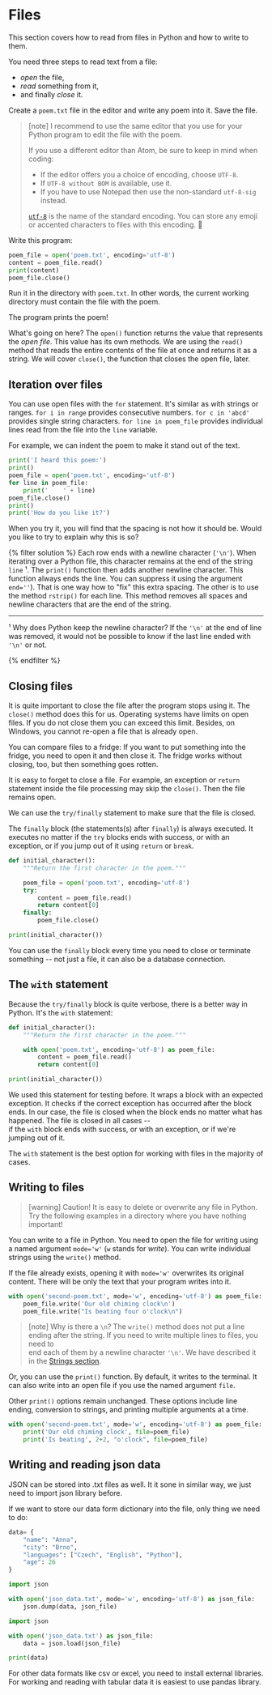 # Files

This section covers how to read from files in Python 
and how to write to them.

You need three steps to read text from a file:
* *open* the file,
* *read* something from it,
* and finally *close* it.

Create a `poem.txt` file in the editor and write any poem into it.
Save the file.

> [note]
> I recommend to use the same editor that you use for your 
> Python program to edit the file with the poem.
>
> If you use a different editor than Atom, be sure to keep in mind when coding:
> * If the editor offers you a choice of encoding, choose `UTF-8`.
> * If `UTF-8 without BOM` is available, use it.
> * If you have to use Notepad then use the non-standard `utf-8-sig` instead.
>
> [`utf-8`] is the name of the standard encoding.
> You can store any emoji or accented characters to files with this encoding.
> 🎉

[`utf-8`]: https://en.wikipedia.org/wiki/UTF-8

Write this program:

```python
poem_file = open('poem.txt', encoding='utf-8')
content = poem_file.read()
print(content)
poem_file.close()
```

Run it in the directory with `poem.txt`. In other words, the current working 
directory must contain the file with the poem. 

The program prints the poem!

What's going on here?
The `open()` function returns the value that represents the *open file*.
This value has its own methods.
We are using the `read()` method that reads the entire contents 
of the file at once and returns it as a string.
We will cover `close()`, the function that closes the open file, later.


## Iteration over files

You can use open files with the `for` statement. 
It's similar as with strings or ranges.
`for i in range` provides consecutive numbers. 
`for c in 'abcd'` provides single string characters. 
`for line in poem_file` provides individual lines read from the file into the `line` variable.

For example, we can indent the poem to make it stand out of the text.

```python
print('I heard this poem:')
print()
poem_file = open('poem.txt', encoding='utf-8')
for line in poem_file:
    print('    ' + line)
poem_file.close()
print()
print('How do you like it?')
```


When you try it, you will find that the spacing is not how it should be. 
Would you like to try to explain why this is so?

{% filter solution %}
Each row ends with a newline character (`'\n'`).
When iterating over a Python file, 
this character remains at the end of the string `line` ¹.
The `print()` function then adds another newline character. 
This function always ends the line. 
You can suppress it using the argument `end=''`).
That is one way how to "fix" this extra spacing. 
The other is to use the method `rstrip()` for each line. 
This method removes all spaces and newline characters 
that are the end of the string.

---

¹  Why does Python keep the newline character? If the `'\n'` at the end of line was removed, 
it would not be possible to know if the last line ended with `'\n'` or not.

{% endfilter %}


## Closing files

It is quite important to close the file after the program stops using it. 
The `close()` method does this for us.
Operating systems have limits on open files.
If you do not close them you can exceed this limit.
Besides, on Windows, you cannot re-open a file that is already open.

You can compare files to a fridge: If you want to put something into the fridge, 
you need to open it and then close it.
The fridge works without closing, too, but then something goes rotten. 

It is easy to forget to close a file.
For example, an exception or `return` statement inside 
the file processing may skip the `close()`.
Then the file remains open.

We can use the `try/finally` statement to make sure that the file is closed.

The `finally` block (the statements(s) after `finally`) is always executed.
It executes no matter if the `try` blocks ends with success, 
or with an exception, or if you jump out of it using `return` or `break`.

```python
def initial_character():
    """Return the first character in the poem."""

    poem_file = open('poem.txt', encoding='utf-8')
    try:
        content = poem_file.read()
        return content[0]
    finally:
        poem_file.close()

print(initial_character())
```

You can use the `finally` block every time you need 
to close or terminate something -- not just a file,
it can also be a database connection.


## The `with` statement

Because the `try/finally` block is quite verbose, 
there is a better way in Python. It's the `with` statement:

```python
def initial_character():
    """Return the first character in the poem."""

    with open('poem.txt', encoding='utf-8') as poem_file:
        content = poem_file.read()
        return content[0]

print(initial_character())
```

We used this statement for testing before. 
It wraps a block with an expected exception.
It checks if the correct exception has occurred 
after the block ends.
In our case, the file is closed when the block ends
no matter what has happened.
The file is closed in all cases --  
if the `with` block ends with success, 
or with an exception, or if we're jumping out of it.

The `with` statement is the best option for working with files
in the majority of cases.


## Writing to files

> [warning] Caution!
> It is easy to delete or overwrite any file in Python.
> Try the following examples in a directory where you have nothing important!

You can write to a file in Python.
You need to open the file for writing using a named argument
`mode='w'` (`w` stands for *write*).
You can write individual strings using the `write()` method.

If the file already exists, opening it with `mode='w'` overwrites 
its original content. There will be only the text that your program 
writes into it.

```python
with open('second-poem.txt', mode='w', encoding='utf-8') as poem_file:
    poem_file.write('Our old chiming clock\n')
    poem_file.write("Is beating four o'clock\n")
```

> [note] Why is there a `\n`?
> The `write()` method does not put a line ending after the string.
> If you need to write multiple lines to files, you need to  
> end each of them by a newline character `'\n'`. We have described it
> in the [Strings section](../str/).

Or, you can use the `print()` function.
By default, it writes to the terminal. 
It can also write into an open file if you use the named argument `file`.

Other `print()` options remain unchanged. These options include
line ending, conversion to strings, and printing multiple arguments at a time.

```python
with open('second-poem.txt', mode='w', encoding='utf-8') as poem_file:
    print('Our old chiming clock', file=poem_file)
    print('Is beating', 2+2, "o'clock", file=poem_file)
```

## Writing and reading json data

JSON can be stored into .txt files as well. It it sone in similar way, we just need to import json library before.

If we want to store our data form dictionary into the file, only thing we need to do:

```python
data= {
    "name": "Anna",
    "city": "Brno",
    "languages": ["Czech", "English", "Python"],
    "age": 26
}

import json

with open('json_data.txt', mode='w', encoding='utf-8') as json_file:
    json.dump(data, json_file)
```

```python
import json

with open('json_data.txt') as json_file:
    data = json.load(json_file)

print(data)
```

For other data formats like csv or excel, you need to install external libraries.   
For working and reading with tabular data it is easiest to use pandas library.


